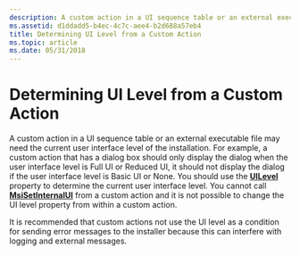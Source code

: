```yaml
---
description: A custom action in a UI sequence table or an external executable file may need the current user interface level of the installation.
ms.assetid: d1ddadd5-b4ec-4c7c-aee4-b2d688a57eb4
title: Determining UI Level from a Custom Action
ms.topic: article
ms.date: 05/31/2018
---
```


# Determining UI Level from a Custom Action

A custom action in a UI sequence table or an external executable file may need the current user interface level of the installation. For example, a custom action that has a dialog box should only display the dialog when the user interface level is Full UI or Reduced UI, it should not display the dialog if the user interface level is Basic UI or None. You should use the [**UILevel**](uilevel.md) property to determine the current user interface level. You cannot call [**MsiSetInternalUI**](/windows/desktop/api/Msi/nf-msi-msisetinternalui) from a custom action and it is not possible to change the UI level property from within a custom action.

It is recommended that custom actions not use the UI level as a condition for sending error messages to the installer because this can interfere with logging and external messages.

 

 



